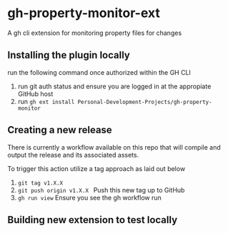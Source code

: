 # gh-property-monitor-ext
A gh cli extension for monitoring property files for changes


## Installing the plugin locally

run the following command once authorized within the GH CLI 

1) run git auth status and ensure you are logged in at the appropiate GitHub host
2) run ```gh ext install Personal-Development-Projects/gh-property-monitor```

## Creating a new release

There is currently a workflow available on this repo that will compile and output the release and its associated assets.

To trigger this action utilize a tag approach as laid out below
  
  1) ```git tag v1.X.X```
  2) ```git push origin v1.X.X ``` Push this new tag up to GitHub
  3) ```gh run view``` Ensure you see the gh workflow run 

## Building new extension to test locally
